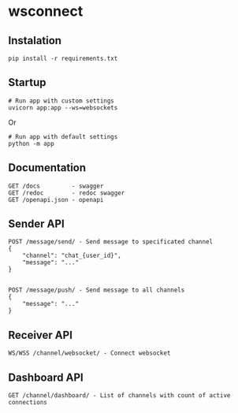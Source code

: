 # wsconnect


## Instalation

```pip install -r requirements.txt```


## Startup

```
# Run app with custom settings
uvicorn app:app --ws=websockets
```

Or

```
# Run app with default settings
python -m app
```


## Documentation

```
GET /docs         - swagger
GET /redoc        - redoc swagger
GET /openapi.json - openapi
```


## Sender API

```
POST /message/send/ - Send message to specificated channel
{
    "channel": "chat_{user_id}",
    "message": "..."
}


POST /message/push/ - Send message to all channels
{
    "message": "..."
}

```

## Receiver API

```
WS/WSS /channel/websocket/ - Connect websocket
```

## Dashboard API

```
GET /channel/dashboard/ - List of channels with count of active connections
```
